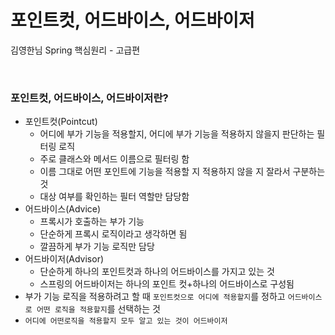 # 포인트컷, 어드바이스, 어드바이저 
김영한님 Spring 핵심원리 - 고급편

<br>

### 포인트컷, 어드바이스, 어드바이저란?
* 포인트컷(Pointcut)
  * 어디에 부가 기능을 적용할지, 어디에 부가 기능을 적용하지 않을지 판단하는 필터링 로직
  * 주로 클래스와 메서드 이름으로 필터링 함
  * 이름 그대로 어떤 포인트에 기능을 적용할 지 적용하지 않을 지 잘라서 구분하는 것
  * 대상 여부를 확인하는 필터 역할만 담당함
* 어드바이스(Advice)
  * 프록시가 호출하는 부가 기능
  * 단순하게 프록시 로직이라고 생각하면 됨
  * 깔끔하게 부가 기능 로직만 담당
* 어드바이저(Advisor)
  * 단순하게 하나의 포인트컷과 하나의 어드바이스를 가지고 있는 것
  * 스프링의 어드바이저는 하나의 포인트 컷+하나의 어드바이스로 구성됨
* 부가 기능 로직을 적용하려고 할 때 `포인트컷으로 어디에 적용할지`를 정하고 `어드바이스로 어떤 로직을 적용할지`를 선택하는 것
* `어디에 어떤로직을 적용할지 모두 알고 있는 것이 어드바이저`

### 
